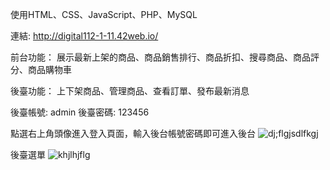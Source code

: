 使用HTML、CSS、JavaScript、PHP、MySQL

連結: http://digital112-1-11.42web.io/

前台功能：
展示最新上架的商品、商品銷售排行、商品折扣、搜尋商品、商品評分、商品購物車

後臺功能：
上下架商品、管理商品、查看訂單、發布最新消息

後臺帳號: admin
後臺密碼: 123456




點選右上角頭像進入登入頁面，輸入後台帳號密碼即可進入後台
![dj;flgjsdlfkgj](https://github.com/f9471206/gamebox-porject/assets/143894971/41d5ac39-2e26-4e73-b28f-b49effd2d649)

後臺選單
![khjlhjflg](https://github.com/f9471206/gamebox-porject/assets/143894971/50d16c54-c9fb-477a-82c8-9ca45afce739)




